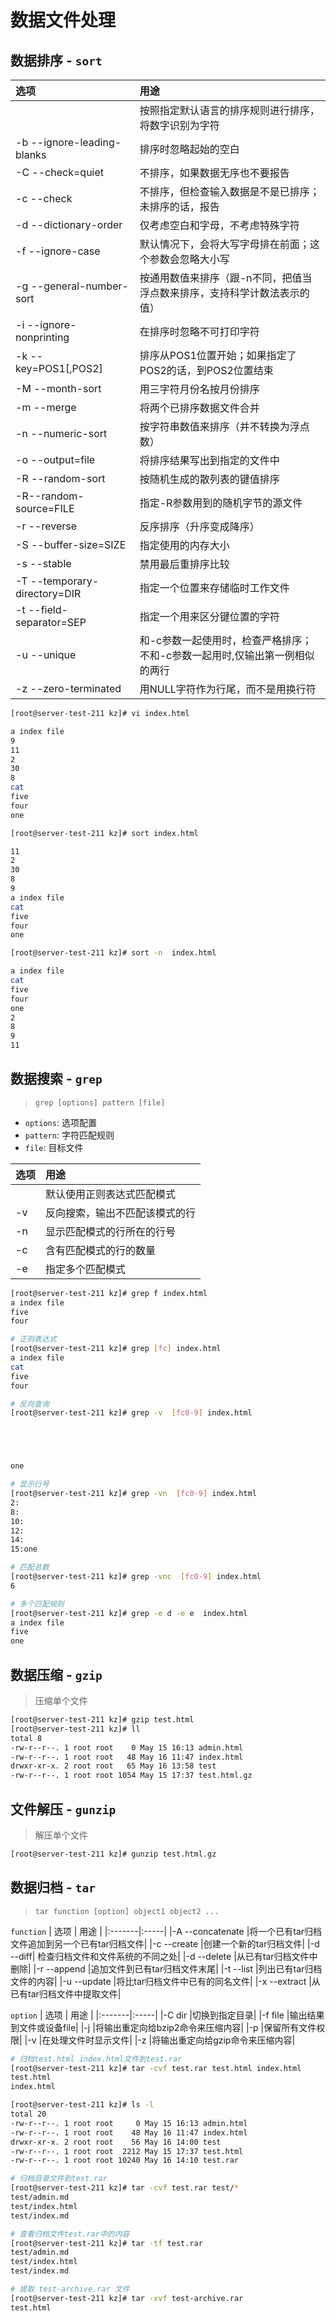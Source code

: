 # 数据文件处理

## 数据排序 - `sort`

| 选项 | 用途 |
|:-------|:-----|
|  | 按照指定默认语言的排序规则进行排序，将数字识别为字符 |
|-b --ignore-leading-blanks |排序时忽略起始的空白|
|-C --check=quiet |不排序，如果数据无序也不要报告|
|-c --check |不排序，但检查输入数据是不是已排序；未排序的话，报告|
|-d --dictionary-order |仅考虑空白和字母，不考虑特殊字符|
|-f --ignore-case |默认情况下，会将大写字母排在前面；这个参数会忽略大小写|
|-g --general-number-sort |按通用数值来排序（跟-n不同，把值当浮点数来排序，支持科学计数法表示的值）|
|-i --ignore-nonprinting |在排序时忽略不可打印字符|
|-k --key=POS1[,POS2] |排序从POS1位置开始；如果指定了POS2的话，到POS2位置结束|
|-M --month-sort |用三字符月份名按月份排序|
|-m --merge |将两个已排序数据文件合并|
|-n --numeric-sort |按字符串数值来排序（并不转换为浮点数）|
|-o --output=file |将排序结果写出到指定的文件中|
|-R --random-sort |按随机生成的散列表的键值排序|
|-R--random-source=FILE | 指定-R参数用到的随机字节的源文件|
|-r --reverse |反序排序（升序变成降序）|
|-S --buffer-size=SIZE |指定使用的内存大小|
|-s --stable |禁用最后重排序比较|
|-T --temporary-directory=DIR |指定一个位置来存储临时工作文件|
|-t --field-separator=SEP |指定一个用来区分键位置的字符|
|-u --unique |和-c参数一起使用时，检查严格排序；不和-c参数一起用时,仅输出第一例相似的两行|
|-z --zero-terminated |用NULL字符作为行尾，而不是用换行符|

```bash
[root@server-test-211 kz]# vi index.html

a index file
9
11
2
30
8
cat
five
four
one
```

```bash
[root@server-test-211 kz]# sort index.html

11
2
30
8
9
a index file
cat
five
four
one

```

```bash
[root@server-test-211 kz]# sort -n  index.html

a index file
cat
five
four
one
2
8
9
11

```

## 数据搜索 - `grep`

> `grep [options] pattern [file]`

- `options`: 选项配置
- `pattern`: 字符匹配规则
- `file`:    目标文件

| 选项 | 用途 |
|:-------|:-----|
||默认使用正则表达式匹配模式|
| -v | 反向搜索，输出不匹配该模式的行|
| -n | 显示匹配模式的行所在的行号|
| -c | 含有匹配模式的行的数量|
| -e | 指定多个匹配模式|

```bash
[root@server-test-211 kz]# grep f index.html
a index file
five
four
```

```bash
# 正则表达式
[root@server-test-211 kz]# grep [fc] index.html
a index file
cat
five
four

```

```bash
# 反向查询
[root@server-test-211 kz]# grep -v  [fc0-9] index.html





one
```

```bash
# 显示行号
[root@server-test-211 kz]# grep -vn  [fc0-9] index.html
2:
8:
10:
12:
14:
15:one
```

```bash
# 匹配总数
[root@server-test-211 kz]# grep -vnc  [fc0-9] index.html
6
```

```bash
# 多个匹配规则
[root@server-test-211 kz]# grep -e d -e e  index.html
a index file
five
one
```

## 数据压缩 - `gzip`

> 压缩单个文件

```bash
[root@server-test-211 kz]# gzip test.html
[root@server-test-211 kz]# ll
total 8
-rw-r--r--. 1 root root    0 May 15 16:13 admin.html
-rw-r--r--. 1 root root   48 May 16 11:47 index.html
drwxr-xr-x. 2 root root   65 May 16 13:58 test
-rw-r--r--. 1 root root 1054 May 15 17:37 test.html.gz

```

## 文件解压 - `gunzip`

> 解压单个文件

```bash
[root@server-test-211 kz]# gunzip test.html.gz
```

## 数据归档 - `tar`

> `tar function [option] object1 object2 ...`

`function`
| 选项 | 用途 |
|:-------|:-----|
|-A --concatenate |将一个已有tar归档文件追加到另一个已有tar归档文件|
|-c --create |创建一个新的tar归档文件|
|-d --diff| 检查归档文件和文件系统的不同之处|
|-d --delete |从已有tar归档文件中删除|
|-r --append |追加文件到已有tar归档文件末尾|
|-t --list |列出已有tar归档文件的内容|
|-u --update |将比tar归档文件中已有的同名文件|
|-x --extract |从已有tar归档文件中提取文件|

`option`
| 选项 | 用途 |
|:-------|:-----|
|-C dir |切换到指定目录|
|-f file |输出结果到文件或设备file|
|-j |将输出重定向给bzip2命令来压缩内容|
|-p |保留所有文件权限|
|-v |在处理文件时显示文件|
|-z |将输出重定向给gzip命令来压缩内容|

```bash
# 归档test.html index.html文件到test.rar
[root@server-test-211 kz]# tar -cvf test.rar test.html index.html
test.html
index.html

[root@server-test-211 kz]# ls -l
total 20
-rw-r--r--. 1 root root     0 May 15 16:13 admin.html
-rw-r--r--. 1 root root    48 May 16 11:47 index.html
drwxr-xr-x. 2 root root    56 May 16 14:00 test
-rw-r--r--. 1 root root  2212 May 15 17:37 test.html
-rw-r--r--. 1 root root 10240 May 16 14:10 test.rar
```

```bash
# 归档目录文件到test.rar
[root@server-test-211 kz]# tar -cvf test.rar test/*
test/admin.md
test/index.html
test/index.md

```

```bash
# 查看归档文件test.rar中的内容
[root@server-test-211 kz]# tar -tf test.rar
test/admin.md
test/index.html
test/index.md

```

```bash
# 提取 test-archive.rar 文件
[root@server-test-211 kz]# tar -xvf test-archive.rar
test.html

```